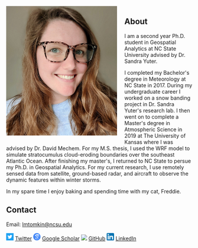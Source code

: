 <img src="./imgs/headshot_cropped.jpg" style="float:left;margin:0 20px 10px 0" width="300">

## About

I am a second year Ph.D. student in Geospatial Analytics at NC State University advised by Dr. Sandra Yuter.

I completed my Bachelor's degree in Meteorology at NC State in 2017. During my undergraduate career I worked on a snow banding project in Dr. Sandra Yuter's research lab. I then went on to complete a Master's degree in Atmospheric Science in 2019 at The University of Kansas where I was advised by Dr. David Mechem. For my M.S. thesis, I used the WRF model to simulate stratocumulus cloud-eroding boundaries over the southeast Atlantic Ocean. After finishing my master's, I returned to NC State to persue my Ph.D. in Geospatial Analytics. For my current research, I use remotely sensed data from satellite, ground-based radar, and aircraft to observe the dynamic features within winter storms.

In my spare time I enjoy baking and spending time with my cat, Freddie.


## Contact 

Email: [lmtomkin@ncsu.edu](lmtomkin@ncsu.edu) 

<img src="./imgs/twitter.png" width="20"> [Twitter](https://twitter.com/lauratomkinsWX) 
<img src="./imgs/gscholar.png" width="20"> [Google Scholar](https://scholar.google.com/citations?user=tJl0fHYAAAAJ&hl=en&oi=ao)
<img src="https://github.com/favicon.ico" width="20"> [GitHub](https://github.com/lauratomkins)
<img src="./imgs/linkedin.png" width="20"> [LinkedIn](https://www.linkedin.com/in/laura-tomkins/)
